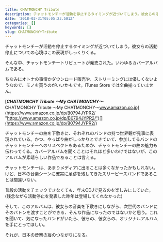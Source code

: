 ```yaml
---
title: CHATMONCHY Tribute
description: チャットモンチーが活動を停止するタイミングが近づいてしまう。彼女らの活動停止についての心境はこの表現がしっくりくる。
date: '2018-03-31T05:05:23.501Z'
categories: []
keywords: []
slug: CHATMONCHY+Tribute
---
```

チャットモンチーが活動を停止するタイミングが近づいてしまう。彼女らの活動停止についての心境はこの表現がしっくりくる。

そんな中、チャットモンチートリビュートが発売された。いわゆるカバーアルバムである。

ちなみにオトナの事情かダウンロード販売や、ストリーミングには優しくないようなので、モノを買うのがいいかもです。iTunes Store では全曲揃っていません。

[**_CHATMONCHY Tribute 〜My CHATMONCHY〜_**  
CHATMONCHY Tribute 〜My CHATMONCHY〜www.amazon.co.jp](https://www.amazon.co.jp/dp/B0794JYPR2/ "https://www.amazon.co.jp/dp/B0794JYPR2/")[](https://www.amazon.co.jp/dp/B0794JYPR2/)

チャットモンチーの曲を下敷きに、それぞれのバンドの持つ世界観が見事に表現されている。かつ、やっぱり曲がしっかりとできていて、参加してるバンドのチャットモンチーへのリスペクトもあるためか、チャットモンチーの曲の魅力も伝わってくる。カバーアルバムを聞くことはそれほど多いわけではないが、このアルバムが素晴らしい作品であることは言える。

チャットモンチーは、あまりメディアに出ることは多くなかったかもしれない。けど、日本の音楽シーンに確実に足跡を残してきたスリーピースバンドであることは間違いない。

普段の活動をチェックできなくても、年末CDJで見るのを楽しみにしていた。(残念ながら活動停止を発表した昨年は登場してくれなかった)

そして、このアルバムは、彼女らの音楽を下敷きにしながら、次世代のバンドにそのバトンを渡すことができる、そんな作品になったのではないかと思う。これを聞いて、気になったバンドがいたら、彼らの、彼女らの、オリジナルアルバムを手にとってほしい。

それが、日本の音楽の縦のつながりになる。